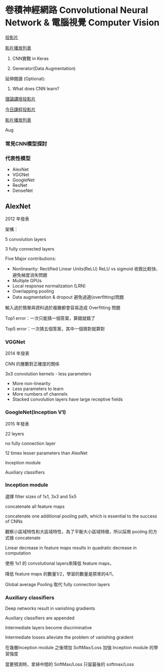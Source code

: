 # 卷積神經網路 Convolutional Neural Network & 電腦視覺 Computer Vision

[投影片](https://drive.google.com/file/d/1DvyubtmY0oduN3tGqkAnWubuGEkttiX9/view)

[影片播放列表](https://www.youtube.com/playlist?list=PL1f_B9coMEeBDwstxzx6Y7CRu0f6VTcZ3)

1. CNN實戰 in Keras

2. Generator\(Data Augmentation\)

延伸閱讀 \(Optional\):

1. What does CNN learn?

[理論講授投影片](https://drive.google.com/file/d/184Dz2U2cpV682tTPrOXixIQQO7Y5Gm-G/view)

[今日課程投影片](https://drive.google.com/file/d/1ZxcD5EgFYXCHFmXFh_rPXZVTQTlxOpON/view)

[影片播放列表](https://www.youtube.com/playlist?list=PL1f_B9coMEeBtHVc9a1Z9HBUiKHqKO1Wv)

Aug

### 

### 常見CNN模型探討

### 代表性模型

* AlexNet
* VGGNet
* GoogleNet
* ResNet
* DenseNet

## AlexNet

2012 年發表

架構：

5 convolution layers

3 fully connected layers

Five Major contributions:

* Nonlinearity: Rectified Linear Units\(ReLU\) ReLU vs sigmoid 收斂比較快、避免梯度消失問題
* Multiple GPUs
* Local response normalization \(LRN\)
* Overlapping pooling
* Data augmentation & dropout 避免過適\(overfitting\)問題

輸入過於簡單與資料過於複雜都會容易造成 Overfitting 問題

Top1 error：一次只能猜一個答案，算錯就錯了

Top5 error：一次猜五個答案，其中一個猜對就算對

### VGGNet

2014 年發表

CNN 的層數對正確度的關係

3x3 convolution kernels - less parameters

* More non-linearity
* Less parameters to learn
* More numbers of channels
* Stacked convolution layers have large receptive fields

### GoogleNet\(Inception V1\)

2015 年發表

22 leyers

no fully connection layer

12 times lesser parameters than AlexNet

Inception module

Auxiliary classifiers

### Inception module

選擇 filter sizes of 1x1, 3x3 and 5x5

concatenate all feature maps

concatenate one additional pooling path, which is essential to the success of CNNs

觀察小區域特性和大區域特性，為了平衡大小區域特徵，所以採用 pooling 的方式做 concatenate

Linear decrease in feature maps results in quadratic decrease in computation

使用 1x1 的 convolutional layers來降低 feature maps，

降低 feature maps 的數量1/2，學習的數量是原來的4/1，

Global average Pooling 取代 fully connection layers

### Auxiliary classifiers

Deep networks result in vanishing gradients

Auxiliary classifiers are appended

Intermediate layers become discriminative

Intermediate losses alleviate the problem of vanishing graident

在幾層Inception module 之後增加 SoftMax/Loss 加強 Inception module 的學習強度

當要預測時，拿掉中間的 SoftMax/Loss 只留最後的 softmax/Loss



